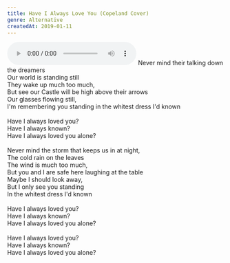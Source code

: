 ```yaml
---
title: Have I Always Love You (Copeland Cover)
genre: Alternative
createdAt: 2019-01-11
---
```

<audio controls class="mb-6">
  <source src="/songs/have-i-always-loved-you.mp3" type="audio/mpeg">
</audio>
Never mind their talking down the dreamers<br>
Our world is standing still<br>
They wake up much too much,<br>
But see our Castle will be high above their arrows<br>
Our glasses flowing still,<br>
I'm remembering you standing in the whitest dress I'd known<br>
<br>
Have I always loved you?<br>
Have I always known?<br>
Have I always loved you alone?<br>
<br>
Never mind the storm that keeps us in at night,<br>
The cold rain on the leaves<br>
The wind is much too much,<br>
But you and I are safe here laughing at the table<br>
Maybe I should look away,<br>
But I only see you standing<br>
In the whitest dress I'd known<br>
<br>
Have I always loved you?<br>
Have I always known?<br>
Have I always loved you alone?<br>
<br>
Have I always loved you?<br>
Have I always known?<br>
Have I always loved you alone?
